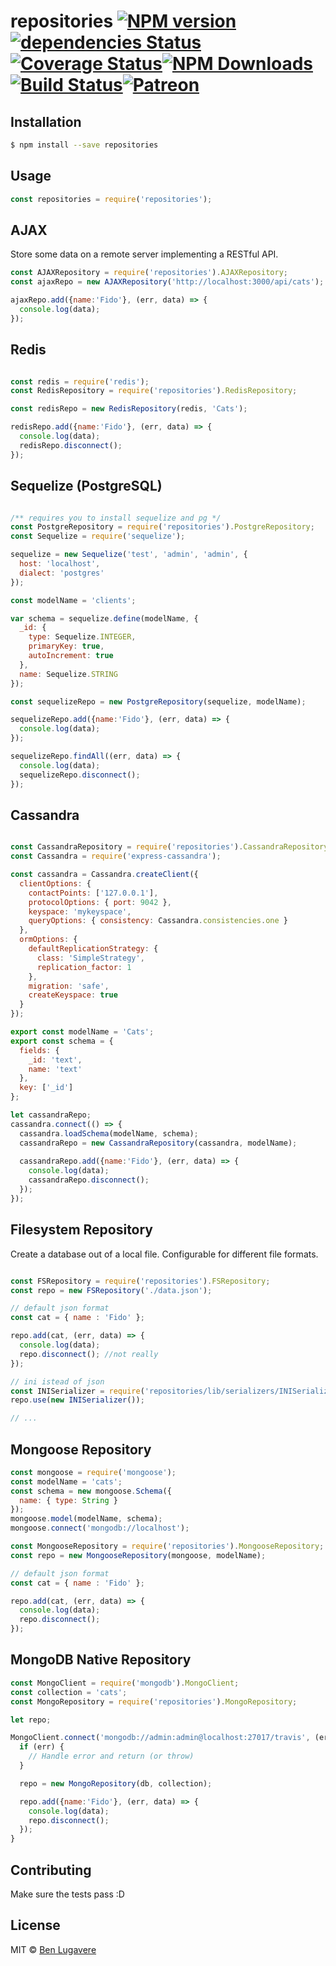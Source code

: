# repositories [![NPM version][npm-image]][npm-url][![dependencies Status](https://david-dm.org/blugavere/node-repositories/status.svg)](https://david-dm.org/blugavere/node-repositories) [![Coverage Status](https://coveralls.io/repos/github/blugavere/node-repositories/badge.svg?branch=master)](https://coveralls.io/github/blugavere/node-repositories?branch=master)[![NPM Downloads](https://img.shields.io/npm/dm/repositories.svg?style=flat)](https://www.npmjs.com/package/repositories)[![Build Status](https://travis-ci.org/blugavere/node-repositories.svg?branch=master)](https://travis-ci.org/blugavere/node-repositories)[![Patreon](https://img.shields.io/badge/patreon-support%20the%20author-blue.svg)](https://www.patreon.com/blugavere)

## Installation 

```sh
$ npm install --save repositories
```

## Usage

```js
const repositories = require('repositories');
```

## AJAX

Store some data on a remote server implementing a RESTful API.

```js
const AJAXRepository = require('repositories').AJAXRepository;
const ajaxRepo = new AJAXRepository('http://localhost:3000/api/cats');

ajaxRepo.add({name:'Fido'}, (err, data) => {
  console.log(data);
});

```

## Redis
```js

const redis = require('redis');
const RedisRepository = require('repositories').RedisRepository;

const redisRepo = new RedisRepository(redis, 'Cats');

redisRepo.add({name:'Fido'}, (err, data) => {
  console.log(data);
  redisRepo.disconnect();
});

```

## Sequelize (PostgreSQL)

```js

/** requires you to install sequelize and pg */
const PostgreRepository = require('repositories').PostgreRepository;
const Sequelize = require('sequelize');

sequelize = new Sequelize('test', 'admin', 'admin', {
  host: 'localhost',
  dialect: 'postgres'
});

const modelName = 'clients';

var schema = sequelize.define(modelName, {
  _id: {
    type: Sequelize.INTEGER,
    primaryKey: true,
    autoIncrement: true
  },
  name: Sequelize.STRING
});

const sequelizeRepo = new PostgreRepository(sequelize, modelName);

sequelizeRepo.add({name:'Fido'}, (err, data) => {
  console.log(data);
});

sequelizeRepo.findAll((err, data) => {
  console.log(data);
  sequelizeRepo.disconnect();
});

```

## Cassandra
```js

const CassandraRepository = require('repositories').CassandraRepository;
const Cassandra = require('express-cassandra');

const cassandra = Cassandra.createClient({
  clientOptions: {
    contactPoints: ['127.0.0.1'],
    protocolOptions: { port: 9042 },
    keyspace: 'mykeyspace',
    queryOptions: { consistency: Cassandra.consistencies.one }
  },
  ormOptions: {
    defaultReplicationStrategy: {
      class: 'SimpleStrategy',
      replication_factor: 1
    },
    migration: 'safe',
    createKeyspace: true
  }
});

export const modelName = 'Cats';
export const schema = {
  fields: {
    _id: 'text',
    name: 'text'
  },
  key: ['_id']
};

let cassandraRepo;
cassandra.connect(() => {
  cassandra.loadSchema(modelName, schema);
  cassandraRepo = new CassandraRepository(cassandra, modelName);
  
  cassandraRepo.add({name:'Fido'}, (err, data) => {
    console.log(data);
    cassandraRepo.disconnect();
  });
});


```

## Filesystem Repository

Create a database out of a local file. Configurable for different file formats.

```js

const FSRepository = require('repositories').FSRepository;
const repo = new FSRepository('./data.json');

// default json format
const cat = { name : 'Fido' };

repo.add(cat, (err, data) => {
  console.log(data);
  repo.disconnect(); //not really
});

// ini istead of json
const INISerializer = require('repositories/lib/serializers/INISerializer');
repo.use(new INISerializer());

// ...

```

## Mongoose Repository

```js
const mongoose = require('mongoose');
const modelName = 'cats';
const schema = new mongoose.Schema({
  name: { type: String }
});
mongoose.model(modelName, schema);
mongoose.connect('mongodb://localhost');

const MongooseRepository = require('repositories').MongooseRepository;
const repo = new MongooseRepository(mongoose, modelName);

// default json format
const cat = { name : 'Fido' };

repo.add(cat, (err, data) => {
  console.log(data);
  repo.disconnect();
});

```

## MongoDB Native Repository

```js
const MongoClient = require('mongodb').MongoClient;
const collection = 'cats';
const MongoRepository = require('repositories').MongoRepository;

let repo;

MongoClient.connect('mongodb://admin:admin@localhost:27017/travis', (err, db) => {
  if (err) {
    // Handle error and return (or throw)
  }

  repo = new MongoRepository(db, collection);

  repo.add({name:'Fido'}, (err, data) => {
    console.log(data);
    repo.disconnect();
  });
}

```

## Contributing

Make sure the tests pass :D

## License

MIT © [Ben Lugavere]()


[npm-image]: https://badge.fury.io/js/repositories.svg
[npm-url]: https://npmjs.org/package/repositories
[travis-image]: https://travis-ci.org/blugavere/repositories.svg?branch=master
[travis-url]: https://travis-ci.org/blugavere/repositories
[daviddm-image]: https://david-dm.org/blugavere/repositories.svg?theme=shields.io
[daviddm-url]: https://david-dm.org/blugavere/repositories
[coveralls-image]: https://coveralls.io/repos/blugavere/repositories/badge.svg
[coveralls-url]: https://coveralls.io/r/blugavere/repositories
